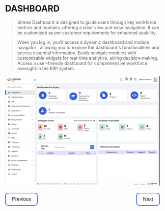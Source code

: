  # DASHBOARD 

>Stimes Dashboard is designed to guide users through key workforce metrics and modules, offering a clear view and easy navigation. It can be customized as per customer requirements for enhanced usability.

>When you log in, you'll access a dynamic dashboard and module navigator , allowing you to explore the dashboard's functionalities and access essential information. 
>Easily navigate modules with customizable widgets for real-time analytics, aiding decision-making. Access a user-friendly dashboard for comprehensive  workforce oversight in the ERP system

![alt text](../images/main-dashboard.png)
<style>
.button {
    display: inline-block;
    padding: 10px 20px;
    font-size: 16px;
    cursor: pointer;
    text-align: center;
    text-decoration: none; /* Removes underline */
    font-family: 'Poppins', sans-serif; /* Sets font family */
    color: #333; /* Initial font color */
    background-color: transparent;
    border: 2px solid #235fe6; /* Border color */
    border-radius: 10px;
    transition: background-color 0.3s, color 0.3s; /* Smooth transition for hover effect */
}

.button:hover {
    background-color: #235fe6; /* Hover background color */
    color: white; /* Hover font color */
}
</style>

<div style="display: flex; justify-content: space-between; margin-top: 20px;">
    <a href="previous_page_url" class="button">Previous</a>
    <a href="next_page_url" class="button">Next</a>
</div>